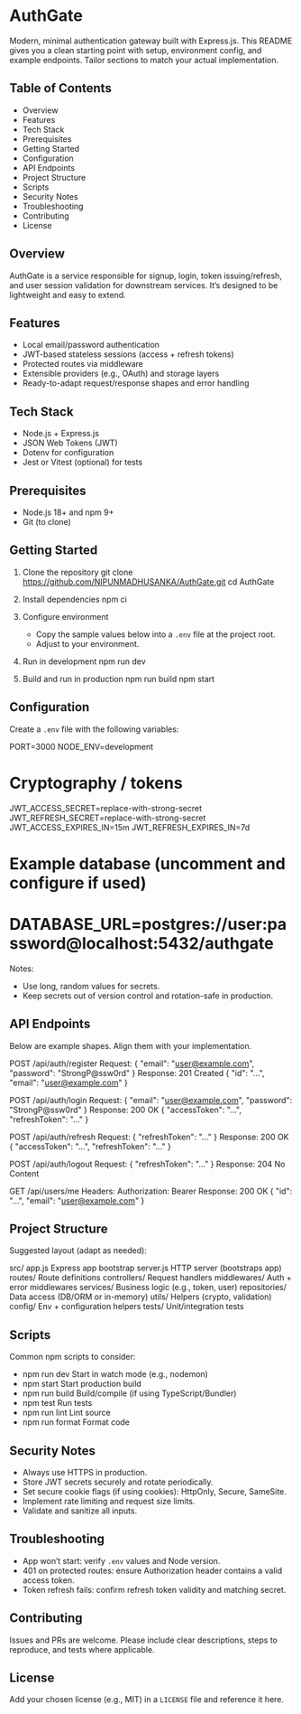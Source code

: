 # AuthGate

Modern, minimal authentication gateway built with Express.js. This README gives you a clean starting point with setup, environment config, and example endpoints. Tailor sections to match your actual implementation.

## Table of Contents
- Overview
- Features
- Tech Stack
- Prerequisites
- Getting Started
- Configuration
- API Endpoints
- Project Structure
- Scripts
- Security Notes
- Troubleshooting
- Contributing
- License

## Overview
AuthGate is a service responsible for signup, login, token issuing/refresh, and user session validation for downstream services. It’s designed to be lightweight and easy to extend.

## Features
- Local email/password authentication
- JWT-based stateless sessions (access + refresh tokens)
- Protected routes via middleware
- Extensible providers (e.g., OAuth) and storage layers
- Ready-to-adapt request/response shapes and error handling

## Tech Stack
- Node.js + Express.js
- JSON Web Tokens (JWT)
- Dotenv for configuration
- Jest or Vitest (optional) for tests

## Prerequisites
- Node.js 18+ and npm 9+
- Git (to clone)

## Getting Started
1) Clone the repository
   git clone https://github.com/NIPUNMADHUSANKA/AuthGate.git
   cd AuthGate

2) Install dependencies
   npm ci

3) Configure environment
   - Copy the sample values below into a `.env` file at the project root.
   - Adjust to your environment.

4) Run in development
   npm run dev

5) Build and run in production
   npm run build
   npm start

## Configuration
Create a `.env` file with the following variables:

PORT=3000
NODE_ENV=development

# Cryptography / tokens
JWT_ACCESS_SECRET=replace-with-strong-secret
JWT_REFRESH_SECRET=replace-with-strong-secret
JWT_ACCESS_EXPIRES_IN=15m
JWT_REFRESH_EXPIRES_IN=7d

# Example database (uncomment and configure if used)
# DATABASE_URL=postgres://user:password@localhost:5432/authgate

Notes:
- Use long, random values for secrets.
- Keep secrets out of version control and rotation-safe in production.

## API Endpoints
Below are example shapes. Align them with your implementation.

POST /api/auth/register
Request: { "email": "user@example.com", "password": "StrongP@ssw0rd" }
Response: 201 Created { "id": "...", "email": "user@example.com" }

POST /api/auth/login
Request: { "email": "user@example.com", "password": "StrongP@ssw0rd" }
Response: 200 OK { "accessToken": "...", "refreshToken": "..." }

POST /api/auth/refresh
Request: { "refreshToken": "..." }
Response: 200 OK { "accessToken": "...", "refreshToken": "..." }

POST /api/auth/logout
Request: { "refreshToken": "..." }
Response: 204 No Content

GET /api/users/me
Headers: Authorization: Bearer <accessToken>
Response: 200 OK { "id": "...", "email": "user@example.com" }

## Project Structure
Suggested layout (adapt as needed):

src/
  app.js            Express app bootstrap
  server.js         HTTP server (bootstraps app)
  routes/           Route definitions
  controllers/      Request handlers
  middlewares/      Auth + error middlewares
  services/         Business logic (e.g., token, user)
  repositories/     Data access (DB/ORM or in-memory)
  utils/            Helpers (crypto, validation)
  config/           Env + configuration helpers
tests/              Unit/integration tests

## Scripts
Common npm scripts to consider:
- npm run dev            Start in watch mode (e.g., nodemon)
- npm start              Start production build
- npm run build          Build/compile (if using TypeScript/Bundler)
- npm test               Run tests
- npm run lint           Lint source
- npm run format         Format code

## Security Notes
- Always use HTTPS in production.
- Store JWT secrets securely and rotate periodically.
- Set secure cookie flags (if using cookies): HttpOnly, Secure, SameSite.
- Implement rate limiting and request size limits.
- Validate and sanitize all inputs.

## Troubleshooting
- App won’t start: verify `.env` values and Node version.
- 401 on protected routes: ensure Authorization header contains a valid access token.
- Token refresh fails: confirm refresh token validity and matching secret.

## Contributing
Issues and PRs are welcome. Please include clear descriptions, steps to reproduce, and tests where applicable.

## License
Add your chosen license (e.g., MIT) in a `LICENSE` file and reference it here.
